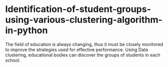 # Identification-of-student-groups-using-various-clustering-algorithm-in-python
The field of education is always changing, thus it must be closely monitored to improve the strategies used for effective performance. Using Data clustering, educational bodies can discover the groups of students in each school. 

